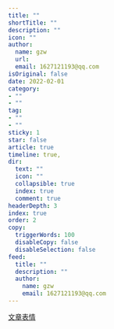```yaml
---
title: ""
shortTitle: ""
description: ""
icon: ""
author: 
  name: gzw
  url: 
  email: 1627121193@qq.com
isOriginal: false
date: 2022-02-01
category: 
- ""
- ""
tag:
- ""
- ""
sticky: 1
star: false
article: true
timeline: true,
dir:
  text: ""
  icon: ""
  collapsible: true
  index: true
  comment: true
headerDepth: 3
index: true
order: 2
copy:
  triggerWords: 100
  disableCopy: false
  disableSelection: false
feed:
  title: ""
  description: ""
  author:
    name: gzw
    email: 1627121193@qq.com
---
```


[文章表情](https://github.com/ikatyang/emoji-cheat-sheet)